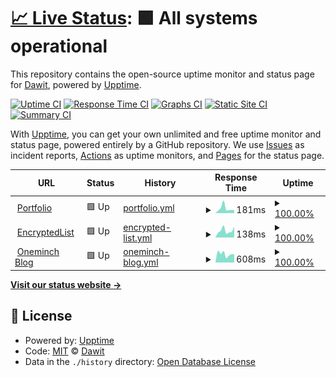 # [📈 Live Status](https://oneminch.github.io/status): <!--live status--> **🟩 All systems operational**

This repository contains the open-source uptime monitor and status page for [Dawit](https://oneminch.dev), powered by [Upptime](https://github.com/upptime/upptime).

[![Uptime CI](https://github.com/oneminch/status/workflows/Uptime%20CI/badge.svg)](https://github.com/oneminch/status/actions?query=workflow%3A%22Uptime+CI%22)
[![Response Time CI](https://github.com/oneminch/status/workflows/Response%20Time%20CI/badge.svg)](https://github.com/oneminch/status/actions?query=workflow%3A%22Response+Time+CI%22)
[![Graphs CI](https://github.com/oneminch/status/workflows/Graphs%20CI/badge.svg)](https://github.com/oneminch/status/actions?query=workflow%3A%22Graphs+CI%22)
[![Static Site CI](https://github.com/oneminch/status/workflows/Static%20Site%20CI/badge.svg)](https://github.com/oneminch/status/actions?query=workflow%3A%22Static+Site+CI%22)
[![Summary CI](https://github.com/oneminch/status/workflows/Summary%20CI/badge.svg)](https://github.com/oneminch/status/actions?query=workflow%3A%22Summary+CI%22)

With [Upptime](https://upptime.js.org), you can get your own unlimited and free uptime monitor and status page, powered entirely by a GitHub repository. We use [Issues](https://github.com/oneminch/status/issues) as incident reports, [Actions](https://github.com/oneminch/status/actions) as uptime monitors, and [Pages](https://oneminch.github.io/status) for the status page.

<!--start: status pages-->
<!-- This summary is generated by Upptime (https://github.com/upptime/upptime) -->
<!-- Do not edit this manually, your changes will be overwritten -->
<!-- prettier-ignore -->
| URL | Status | History | Response Time | Uptime |
| --- | ------ | ------- | ------------- | ------ |
| <img alt="" src="https://icons.duckduckgo.com/ip3/oneminch.dev.ico" height="13"> [Portfolio](https://oneminch.dev) | 🟩 Up | [portfolio.yml](https://github.com/oneminch/Status/commits/HEAD/history/portfolio.yml) | <details><summary><img alt="Response time graph" src="./graphs/portfolio/response-time-week.png" height="20"> 181ms</summary><br><a href="https://oneminch.github.io/Status/history/portfolio"><img alt="Response time 904" src="https://img.shields.io/endpoint?url=https%3A%2F%2Fraw.githubusercontent.com%2Foneminch%2FStatus%2FHEAD%2Fapi%2Fportfolio%2Fresponse-time.json"></a><br><a href="https://oneminch.github.io/Status/history/portfolio"><img alt="24-hour response time 112" src="https://img.shields.io/endpoint?url=https%3A%2F%2Fraw.githubusercontent.com%2Foneminch%2FStatus%2FHEAD%2Fapi%2Fportfolio%2Fresponse-time-day.json"></a><br><a href="https://oneminch.github.io/Status/history/portfolio"><img alt="7-day response time 181" src="https://img.shields.io/endpoint?url=https%3A%2F%2Fraw.githubusercontent.com%2Foneminch%2FStatus%2FHEAD%2Fapi%2Fportfolio%2Fresponse-time-week.json"></a><br><a href="https://oneminch.github.io/Status/history/portfolio"><img alt="30-day response time 158" src="https://img.shields.io/endpoint?url=https%3A%2F%2Fraw.githubusercontent.com%2Foneminch%2FStatus%2FHEAD%2Fapi%2Fportfolio%2Fresponse-time-month.json"></a><br><a href="https://oneminch.github.io/Status/history/portfolio"><img alt="1-year response time 1190" src="https://img.shields.io/endpoint?url=https%3A%2F%2Fraw.githubusercontent.com%2Foneminch%2FStatus%2FHEAD%2Fapi%2Fportfolio%2Fresponse-time-year.json"></a></details> | <details><summary><a href="https://oneminch.github.io/Status/history/portfolio">100.00%</a></summary><a href="https://oneminch.github.io/Status/history/portfolio"><img alt="All-time uptime 99.86%" src="https://img.shields.io/endpoint?url=https%3A%2F%2Fraw.githubusercontent.com%2Foneminch%2FStatus%2FHEAD%2Fapi%2Fportfolio%2Fuptime.json"></a><br><a href="https://oneminch.github.io/Status/history/portfolio"><img alt="24-hour uptime 100.00%" src="https://img.shields.io/endpoint?url=https%3A%2F%2Fraw.githubusercontent.com%2Foneminch%2FStatus%2FHEAD%2Fapi%2Fportfolio%2Fuptime-day.json"></a><br><a href="https://oneminch.github.io/Status/history/portfolio"><img alt="7-day uptime 100.00%" src="https://img.shields.io/endpoint?url=https%3A%2F%2Fraw.githubusercontent.com%2Foneminch%2FStatus%2FHEAD%2Fapi%2Fportfolio%2Fuptime-week.json"></a><br><a href="https://oneminch.github.io/Status/history/portfolio"><img alt="30-day uptime 100.00%" src="https://img.shields.io/endpoint?url=https%3A%2F%2Fraw.githubusercontent.com%2Foneminch%2FStatus%2FHEAD%2Fapi%2Fportfolio%2Fuptime-month.json"></a><br><a href="https://oneminch.github.io/Status/history/portfolio"><img alt="1-year uptime 99.73%" src="https://img.shields.io/endpoint?url=https%3A%2F%2Fraw.githubusercontent.com%2Foneminch%2FStatus%2FHEAD%2Fapi%2Fportfolio%2Fuptime-year.json"></a></details>
| <img alt="" src="https://icons.duckduckgo.com/ip3/encryptedlist.xyz.ico" height="13"> [EncryptedList](https://encryptedlist.xyz) | 🟩 Up | [encrypted-list.yml](https://github.com/oneminch/Status/commits/HEAD/history/encrypted-list.yml) | <details><summary><img alt="Response time graph" src="./graphs/encrypted-list/response-time-week.png" height="20"> 138ms</summary><br><a href="https://oneminch.github.io/Status/history/encrypted-list"><img alt="Response time 195" src="https://img.shields.io/endpoint?url=https%3A%2F%2Fraw.githubusercontent.com%2Foneminch%2FStatus%2FHEAD%2Fapi%2Fencrypted-list%2Fresponse-time.json"></a><br><a href="https://oneminch.github.io/Status/history/encrypted-list"><img alt="24-hour response time 114" src="https://img.shields.io/endpoint?url=https%3A%2F%2Fraw.githubusercontent.com%2Foneminch%2FStatus%2FHEAD%2Fapi%2Fencrypted-list%2Fresponse-time-day.json"></a><br><a href="https://oneminch.github.io/Status/history/encrypted-list"><img alt="7-day response time 138" src="https://img.shields.io/endpoint?url=https%3A%2F%2Fraw.githubusercontent.com%2Foneminch%2FStatus%2FHEAD%2Fapi%2Fencrypted-list%2Fresponse-time-week.json"></a><br><a href="https://oneminch.github.io/Status/history/encrypted-list"><img alt="30-day response time 124" src="https://img.shields.io/endpoint?url=https%3A%2F%2Fraw.githubusercontent.com%2Foneminch%2FStatus%2FHEAD%2Fapi%2Fencrypted-list%2Fresponse-time-month.json"></a><br><a href="https://oneminch.github.io/Status/history/encrypted-list"><img alt="1-year response time 176" src="https://img.shields.io/endpoint?url=https%3A%2F%2Fraw.githubusercontent.com%2Foneminch%2FStatus%2FHEAD%2Fapi%2Fencrypted-list%2Fresponse-time-year.json"></a></details> | <details><summary><a href="https://oneminch.github.io/Status/history/encrypted-list">100.00%</a></summary><a href="https://oneminch.github.io/Status/history/encrypted-list"><img alt="All-time uptime 100.00%" src="https://img.shields.io/endpoint?url=https%3A%2F%2Fraw.githubusercontent.com%2Foneminch%2FStatus%2FHEAD%2Fapi%2Fencrypted-list%2Fuptime.json"></a><br><a href="https://oneminch.github.io/Status/history/encrypted-list"><img alt="24-hour uptime 100.00%" src="https://img.shields.io/endpoint?url=https%3A%2F%2Fraw.githubusercontent.com%2Foneminch%2FStatus%2FHEAD%2Fapi%2Fencrypted-list%2Fuptime-day.json"></a><br><a href="https://oneminch.github.io/Status/history/encrypted-list"><img alt="7-day uptime 100.00%" src="https://img.shields.io/endpoint?url=https%3A%2F%2Fraw.githubusercontent.com%2Foneminch%2FStatus%2FHEAD%2Fapi%2Fencrypted-list%2Fuptime-week.json"></a><br><a href="https://oneminch.github.io/Status/history/encrypted-list"><img alt="30-day uptime 100.00%" src="https://img.shields.io/endpoint?url=https%3A%2F%2Fraw.githubusercontent.com%2Foneminch%2FStatus%2FHEAD%2Fapi%2Fencrypted-list%2Fuptime-month.json"></a><br><a href="https://oneminch.github.io/Status/history/encrypted-list"><img alt="1-year uptime 100.00%" src="https://img.shields.io/endpoint?url=https%3A%2F%2Fraw.githubusercontent.com%2Foneminch%2FStatus%2FHEAD%2Fapi%2Fencrypted-list%2Fuptime-year.json"></a></details>
| <img alt="" src="https://icons.duckduckgo.com/ip3/blog.oneminch.dev.ico" height="13"> [Oneminch Blog](https://blog.oneminch.dev) | 🟩 Up | [oneminch-blog.yml](https://github.com/oneminch/Status/commits/HEAD/history/oneminch-blog.yml) | <details><summary><img alt="Response time graph" src="./graphs/oneminch-blog/response-time-week.png" height="20"> 608ms</summary><br><a href="https://oneminch.github.io/Status/history/oneminch-blog"><img alt="Response time 805" src="https://img.shields.io/endpoint?url=https%3A%2F%2Fraw.githubusercontent.com%2Foneminch%2FStatus%2FHEAD%2Fapi%2Foneminch-blog%2Fresponse-time.json"></a><br><a href="https://oneminch.github.io/Status/history/oneminch-blog"><img alt="24-hour response time 510" src="https://img.shields.io/endpoint?url=https%3A%2F%2Fraw.githubusercontent.com%2Foneminch%2FStatus%2FHEAD%2Fapi%2Foneminch-blog%2Fresponse-time-day.json"></a><br><a href="https://oneminch.github.io/Status/history/oneminch-blog"><img alt="7-day response time 608" src="https://img.shields.io/endpoint?url=https%3A%2F%2Fraw.githubusercontent.com%2Foneminch%2FStatus%2FHEAD%2Fapi%2Foneminch-blog%2Fresponse-time-week.json"></a><br><a href="https://oneminch.github.io/Status/history/oneminch-blog"><img alt="30-day response time 623" src="https://img.shields.io/endpoint?url=https%3A%2F%2Fraw.githubusercontent.com%2Foneminch%2FStatus%2FHEAD%2Fapi%2Foneminch-blog%2Fresponse-time-month.json"></a><br><a href="https://oneminch.github.io/Status/history/oneminch-blog"><img alt="1-year response time 765" src="https://img.shields.io/endpoint?url=https%3A%2F%2Fraw.githubusercontent.com%2Foneminch%2FStatus%2FHEAD%2Fapi%2Foneminch-blog%2Fresponse-time-year.json"></a></details> | <details><summary><a href="https://oneminch.github.io/Status/history/oneminch-blog">100.00%</a></summary><a href="https://oneminch.github.io/Status/history/oneminch-blog"><img alt="All-time uptime 100.00%" src="https://img.shields.io/endpoint?url=https%3A%2F%2Fraw.githubusercontent.com%2Foneminch%2FStatus%2FHEAD%2Fapi%2Foneminch-blog%2Fuptime.json"></a><br><a href="https://oneminch.github.io/Status/history/oneminch-blog"><img alt="24-hour uptime 100.00%" src="https://img.shields.io/endpoint?url=https%3A%2F%2Fraw.githubusercontent.com%2Foneminch%2FStatus%2FHEAD%2Fapi%2Foneminch-blog%2Fuptime-day.json"></a><br><a href="https://oneminch.github.io/Status/history/oneminch-blog"><img alt="7-day uptime 100.00%" src="https://img.shields.io/endpoint?url=https%3A%2F%2Fraw.githubusercontent.com%2Foneminch%2FStatus%2FHEAD%2Fapi%2Foneminch-blog%2Fuptime-week.json"></a><br><a href="https://oneminch.github.io/Status/history/oneminch-blog"><img alt="30-day uptime 100.00%" src="https://img.shields.io/endpoint?url=https%3A%2F%2Fraw.githubusercontent.com%2Foneminch%2FStatus%2FHEAD%2Fapi%2Foneminch-blog%2Fuptime-month.json"></a><br><a href="https://oneminch.github.io/Status/history/oneminch-blog"><img alt="1-year uptime 100.00%" src="https://img.shields.io/endpoint?url=https%3A%2F%2Fraw.githubusercontent.com%2Foneminch%2FStatus%2FHEAD%2Fapi%2Foneminch-blog%2Fuptime-year.json"></a></details>

<!--end: status pages-->

[**Visit our status website →**](https://oneminch.github.io/status)

## 📄 License

- Powered by: [Upptime](https://github.com/upptime/upptime)
- Code: [MIT](./LICENSE) © [Dawit](https://oneminch.dev)
- Data in the `./history` directory: [Open Database License](https://opendatacommons.org/licenses/odbl/1-0/)
